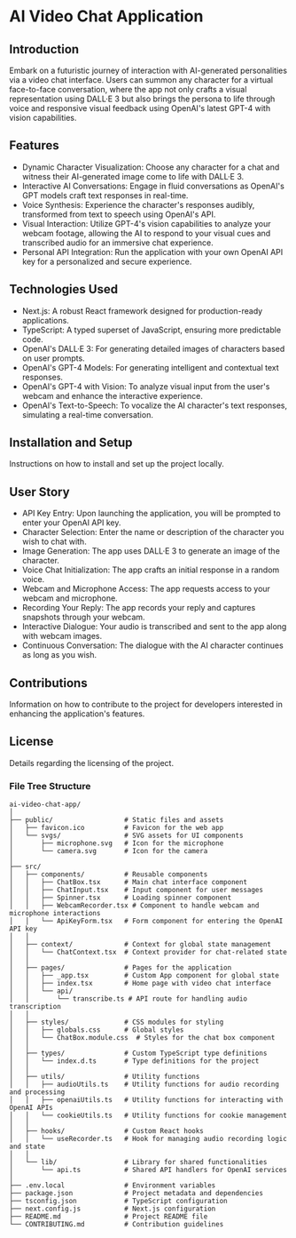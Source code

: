# AI Video Chat Application

## Introduction
Embark on a futuristic journey of interaction with AI-generated personalities via a video chat interface. Users can summon any character for a virtual face-to-face conversation, where the app not only crafts a visual representation using DALL·E 3 but also brings the persona to life through voice and responsive visual feedback using OpenAI's latest GPT-4 with vision capabilities.

## Features
- Dynamic Character Visualization: Choose any character for a chat and witness their AI-generated image come to life with DALL·E 3.
- Interactive AI Conversations: Engage in fluid conversations as OpenAI's GPT models craft text responses in real-time.
- Voice Synthesis: Experience the character's responses audibly, transformed from text to speech using OpenAI's API.
- Visual Interaction: Utilize GPT-4's vision capabilities to analyze your webcam footage, allowing the AI to respond to your visual cues and transcribed audio for an immersive chat experience.
- Personal API Integration: Run the application with your own OpenAI API key for a personalized and secure experience.

## Technologies Used
- Next.js: A robust React framework designed for production-ready applications.
- TypeScript: A typed superset of JavaScript, ensuring more predictable code.
- OpenAI's DALL·E 3: For generating detailed images of characters based on user prompts.
- OpenAI's GPT-4 Models: For generating intelligent and contextual text responses.
- OpenAI's GPT-4 with Vision: To analyze visual input from the user's webcam and enhance the interactive experience.
- OpenAI's Text-to-Speech: To vocalize the AI character's text responses, simulating a real-time conversation.

## Installation and Setup
Instructions on how to install and set up the project locally.

## User Story
- API Key Entry: Upon launching the application, you will be prompted to enter your OpenAI API key.
- Character Selection: Enter the name or description of the character you wish to chat with.
- Image Generation: The app uses DALL·E 3 to generate an image of the character.
- Voice Chat Initialization: The app crafts an initial response in a random voice.
- Webcam and Microphone Access: The app requests access to your webcam and microphone.
- Recording Your Reply: The app records your reply and captures snapshots through your webcam.
- Interactive Dialogue: Your audio is transcribed and sent to the app along with webcam images.
- Continuous Conversation: The dialogue with the AI character continues as long as you wish.

## Contributions
Information on how to contribute to the project for developers interested in enhancing the application's features.

## License
Details regarding the licensing of the project.

### File Tree Structure

```
ai-video-chat-app/
│
├── public/                  # Static files and assets
│   ├── favicon.ico          # Favicon for the web app
│   └── svgs/                # SVG assets for UI components
│       ├── microphone.svg   # Icon for the microphone
│       └── camera.svg       # Icon for the camera
│
├── src/
│   ├── components/          # Reusable components
│   │   ├── ChatBox.tsx      # Main chat interface component
│   │   ├── ChatInput.tsx    # Input component for user messages
│   │   ├── Spinner.tsx      # Loading spinner component
│   │   ├── WebcamRecorder.tsx # Component to handle webcam and microphone interactions
│   │   └── ApiKeyForm.tsx   # Form component for entering the OpenAI API key
│   │
│   ├── context/             # Context for global state management
│   │   └── ChatContext.tsx  # Context provider for chat-related state
│   │
│   ├── pages/               # Pages for the application
│   │   ├── _app.tsx         # Custom App component for global state
│   │   ├── index.tsx        # Home page with video chat interface
│   │   └── api/
│   │       └── transcribe.ts # API route for handling audio transcription
│   │
│   ├── styles/              # CSS modules for styling
│   │   ├── globals.css      # Global styles
│   │   └── ChatBox.module.css  # Styles for the chat box component
│   │
│   ├── types/               # Custom TypeScript type definitions
│   │   └── index.d.ts       # Type definitions for the project
│   │
│   ├── utils/               # Utility functions
│   │   ├── audioUtils.ts    # Utility functions for audio recording and processing
│   │   ├── openaiUtils.ts   # Utility functions for interacting with OpenAI APIs
│   │   └── cookieUtils.ts   # Utility functions for cookie management
│   │
│   ├── hooks/               # Custom React hooks
│   │   └── useRecorder.ts   # Hook for managing audio recording logic and state
│   │
│   └── lib/                 # Library for shared functionalities
│       └── api.ts           # Shared API handlers for OpenAI services
│
├── .env.local               # Environment variables
├── package.json             # Project metadata and dependencies
├── tsconfig.json            # TypeScript configuration
├── next.config.js           # Next.js configuration
├── README.md                # Project README file
└── CONTRIBUTING.md          # Contribution guidelines